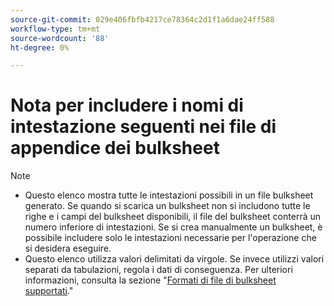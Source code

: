 ```yaml
---
source-git-commit: 029e406fbfb4217ce78364c2d1f1a6dae24ff588
workflow-type: tm+mt
source-wordcount: '88'
ht-degree: 0%

---
```

# Nota per includere i nomi di intestazione seguenti nei file di appendice dei bulksheet

>[!NOTE]
>
>* Questo elenco mostra tutte le intestazioni possibili in un file bulksheet generato. Se quando si scarica un bulksheet non si includono tutte le righe e i campi del bulksheet disponibili, il file del bulksheet conterrà un numero inferiore di intestazioni. Se si crea manualmente un bulksheet, è possibile includere solo le intestazioni necessarie per l&#39;operazione che si desidera eseguire.
>* Questo elenco utilizza valori delimitati da virgole. Se invece utilizzi valori separati da tabulazioni, regola i dati di conseguenza. Per ulteriori informazioni, consulta la sezione &quot;[Formati di file di bulksheet supportati](/help/search-social-commerce/campaign-management/bulksheets/bulksheet-data-formats/bulksheet-file-formats.md).&quot;

